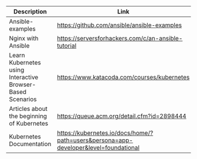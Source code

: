 | Description | Link |
| ------ | ------ |
|Ansible-examples|https://github.com/ansible/ansible-examples|
|Nginx with Ansible|https://serversforhackers.com/c/an-ansible-tutorial|
|Learn Kubernetes using Interactive Browser-Based Scenarios|https://www.katacoda.com/courses/kubernetes|
|Articles about the beginning of Kubernetes|https://queue.acm.org/detail.cfm?id=2898444|
|Kubernetes Documentation|https://kubernetes.io/docs/home/?path=users&persona=app-developer&level=foundational|


